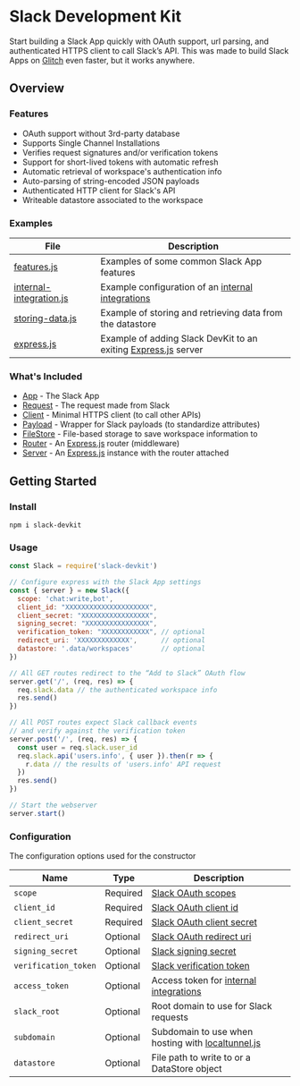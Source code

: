 # Slack Development Kit
Start building a Slack App quickly with OAuth support, url parsing, and authenticated HTTPS client to call Slack’s API. This was made to build Slack Apps on [Glitch](https://glitch.com) even faster, but it works anywhere.

## Overview

### Features
* OAuth support without 3rd-party database
* Supports Single Channel Installations
* Verifies request signatures and/or verification tokens
* Support for short-lived tokens with automatic refresh
* Automatic retrieval of workspace's authentication info
* Auto-parsing of string-encoded JSON payloads
* Authenticated HTTP client for Slack's API
* Writeable datastore associated to the workspace

### Examples
| File | Description                                         
| ------------------------------------- | ----------------------------------------------------
| [features.js](./examples/features.js) | Examples of some common Slack App features
| [internal-integration.js](./examples/internal-integration.js) | Example configuration of an [internal integrations](https://api.slack.com/slack-apps#internal_integrations)
| [storing-data.js](./examples/storing-data.js) | Example of storing and retrieving data from the datastore
| [express.js](./examples/express.js) | Example of adding Slack DevKit to an exiting [Express.js](https://expressjs.com/) server



### What's Included
* [App](./lib/app.js) - The Slack App
* [Request](./lib/request.js) - The request made from Slack
* [Client](./lib/client.js) - Minimal HTTPS client (to call other APIs)
* [Payload](./lib/payload.js) - Wrapper for Slack payloads (to standardize attributes)
* [FileStore](./lib/filestore.js) - File-based storage to save workspace information to
* [Router](./lib/router.js) - An [Express.js](https://expressjs.com/) router (middleware)
* [Server](./lib/server.js) - An [Express.js](https://expressjs.com/) instance with the router attached


## Getting Started

### Install
```
npm i slack-devkit
```

### Usage
```javascript
const Slack = require('slack-devkit')

// Configure express with the Slack App settings
const { server } = new Slack({
  scope: 'chat:write,bot',
  client_id: "XXXXXXXXXXXXXXXXXXXXX",
  client_secret: "XXXXXXXXXXXXXXXXX",
  signing_secret: "XXXXXXXXXXXXXXXX",
  verification_token: "XXXXXXXXXXXX", // optional
  redirect_uri: 'XXXXXXXXXXXXX',      // optional
  datastore: '.data/workspaces'       // optional
})

// All GET routes redirect to the “Add to Slack” OAuth flow
server.get('/', (req, res) => {
  req.slack.data // the authenticated workspace info
  res.send()
})

// All POST routes expect Slack callback events
// and verify against the verification token
server.post('/', (req, res) => {
  const user = req.slack.user_id
  req.slack.api('users.info', { user }).then(r => {
    r.data // the results of 'users.info' API request
  })
  res.send()
})

// Start the webserver
server.start()
```


### Configuration
The configuration options used for the constructor


| Name                 | Type     | Description                                         
| -------------------- | -------- | ----------------------------------------------------
| `scope`              | Required | [Slack OAuth scopes](https://api.slack.com/docs/oauth#step_1_-_sending_users_to_authorize_and_or_install)
| `client_id`          | Required | [Slack OAuth client id](https://api.slack.com/docs/oauth#step_1_-_sending_users_to_authorize_and_or_install)
| `client_secret`      | Required | [Slack OAuth client secret](https://api.slack.com/docs/oauth#step_1_-_sending_users_to_authorize_and_or_install)
| `redirect_uri`       | Optional | [Slack OAuth redirect uri](https://api.slack.com/docs/oauth#step_1_-_sending_users_to_authorize_and_or_install)
| `signing_secret`     | Optional | [Slack signing secret](https://api.slack.com/docs/verifying-requests-from-slack#about)
| `verification_token` | Optional | [Slack verification token](https://api.slack.com/events-api#url_verification)
| `access_token`       | Optional | Access token for [internal integrations](https://api.slack.com/slack-apps#internal_integrations)
| `slack_root`         | Optional | Root domain to use for Slack requests
| `subdomain`          | Optional | Subdomain to use when hosting with [localtunnel.js](https://github.com/localtunnel/localtunnel)
| `datastore`          | Optional | File path to write to or a DataStore object
